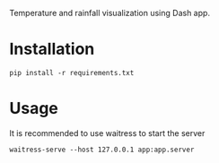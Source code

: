 Temperature and rainfall visualization using Dash app.
# Installation
```
pip install -r requirements.txt
```

# Usage
It is recommended to use waitress to start the server
```
waitress-serve --host 127.0.0.1 app:app.server
```
